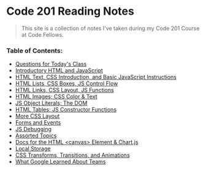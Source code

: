 # Code 201 Reading Notes
> This site is a collection of notes I've taken during my Code 201 Course at Code Fellows. 

### Table of Contents:
- [Questions for Today's Class](class-questions.md)
- [Introductory HTML and JavaScript](class-01.md)
- [HTML Text, CSS Introduction, and Basic JavaScript Instructions](class-02.md)
- [HTML Lists, CSS Boxes, JS Control Flow](class-03.md)
- [HTML Links, CSS Layout, JS Functions](class-04.md)
- [HTML Images; CSS Color & Text](class-05.md)
- [JS Object Literals; The DOM](class-06.md)
- [HTML Tables; JS Constructor Functions](class-07.md)
- [More CSS Layout](class-08.md)
- [Forms and Events](class-09.md)
- [JS Debugging](class-10.md)
- [Assorted Topics](class-11.md)
- [Docs for the HTML \<canvas> Element & Chart.js](class-12.md)
- [Local Storage]()
- [CSS Transforms, Transitions, and Animations]()
- [What Google Learned About Teams](class-14b)

